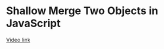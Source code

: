 # Shallow Merge Two Objects in JavaScript

[Video link]()

<TimeStamp start="00:50" end="01:05">


</TimeStamp>

<TimeStamp start="01:30" end="01:45">



</TimeStamp>

<TimeStamp start="03:00" end="03:15">


</TimeStamp>